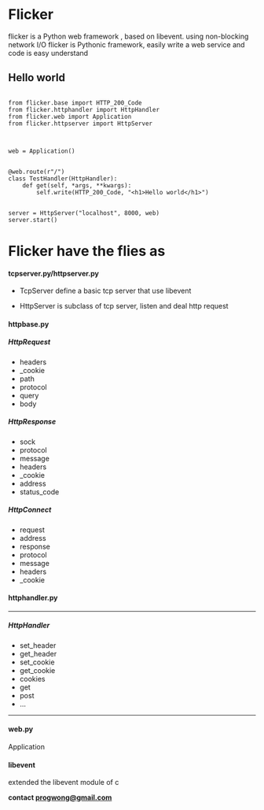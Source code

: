 # Flicker
flicker is a Python web framework , based on libevent. using non-blocking network I/O
flicker is Pythonic framework, easily write a web service and code is easy understand

## Hello world
```

from flicker.base import HTTP_200_Code
from flicker.httphandler import HttpHandler
from flicker.web import Application
from flicker.httpserver import HttpServer



web = Application()


@web.route(r"/")
class TestHandler(HttpHandler):
    def get(self, *args, **kwargs):
        self.write(HTTP_200_Code, "<h1>Hello world</h1>")


server = HttpServer("localhost", 8000, web)
server.start()
```


# Flicker have the flies as

#### tcpserver.py/httpserver.py
 * TcpServer define a basic tcp server that use libevent

 * HttpServer is subclass of tcp server, listen and deal http request
#### httpbase.py


##### HttpRequest
  - headers
  - _cookie
  - path
  - protocol
  - query
  - body

##### HttpResponse
- sock
- protocol
- message
- headers
- _cookie
- address
- status_code

##### HttpConnect
- request
- address
- response
- protocol
- message
- headers
- _cookie

#### httphandler.py
----

##### HttpHandler
- set_header
- get_header
- set_cookie
- get_cookie
- cookies
- get
- post
- ...

----
#### web.py

Application


#### libevent
extended the libevent module of c

**contact <progwong@gmail.com>**

